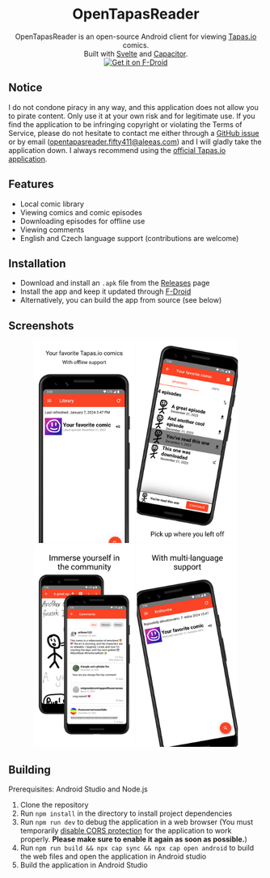 <h1 align="center">OpenTapasReader</h1>

<p align="center">
    OpenTapasReader is an open-source Android client for viewing <a href="https://tapas.io/">Tapas.io</a> comics. <br>
    Built with <a href="https://svelte.dev/">Svelte</a> and <a href="https://capacitorjs.com/">Capacitor</a>. <br>
    <a href="https://f-droid.org/en/packages/com.github.trilinder.tapasclient/">
      <img alt="Get it on F-Droid" src="https://fdroid.gitlab.io/artwork/badge/get-it-on.png" height="75">
    </a>
</p>

## Notice

I do not condone piracy in any way, and this application does not allow you to pirate content. Only use it at your own risk and for legitimate use. If you find the application to be infringing copyright or violating the Terms of Service, please do not hesitate to contact me either through a [GitHub issue](https://github.com/TriLinder/OpenTapasReader/issues/new) or by email (opentapasreader.fifty411@aleeas.com) and I will gladly take the application down. I always recommend using the [official Tapas.io application](https://play.google.com/store/apps/details?id=com.tapastic).

## Features

- Local comic library
- Viewing comics and comic episodes
- Downloading episodes for offline use
- Viewing comments
- English and Czech language support (contributions are welcome)

## Installation

- Download and install an `.apk` file from the [Releases](https://github.com/TriLinder/OpenTapasReader/releases/latest) page
- Install the app and keep it updated through [F-Droid](https://f-droid.org/en/packages/com.github.trilinder.tapasclient/)
- Alternatively, you can build the app from source (see below)

## Screenshots

<p align="center">
  <img alt="Library page" src="README_ASSETS/screenshots/1.png" width="200" />
  <img alt="Episode list view showing downloaded episodes" src="README_ASSETS/screenshots/2.png" width="200" /> 
  <img alt="Episode's comments section" src="README_ASSETS/screenshots/3.png" width="200" />
  <img alt="Library page in Czech language" src="README_ASSETS/screenshots/4.png" width="200" />
</p>

## Building

Prerequisites: Android Studio and Node.js

1. Clone the repository
2. Run `npm install` in the directory to install project dependencies
3. Run `npm run dev` to debug the application in a web browser (You must temporarily [disable CORS protection](https://addons.mozilla.org/en-US/firefox/addon/cors-everywhere/) for the application to work properly. **Please make sure to enable it again as soon as possible.**)
4. Run `npm run build && npx cap sync && npx cap open android` to build the web files and open the application in Android studio
5. Build the application in Android Studio